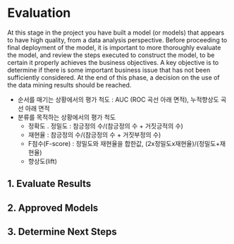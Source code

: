 # Evaluation

At this stage in the project you have built a model \(or models\) that appears to have high quality, from a data analysis perspective. Before proceeding to final deployment of the model, it is important to more thoroughly evaluate the model, and review the steps executed to construct the model, to be certain it properly achieves the business objectives. A key objective is to determine if there is some important business issue that has not been sufficiently considered. At the end of this phase, a decision on the use of the data mining results should be reached.

* 순서를 매기는 상황에서의 평가 척도 : AUC \(ROC 곡선 아래 면적\), 누적향상도 곡선 아래 면적 
* 분류를 목적하는 상황에서의 평가 척도 
  * 정확도 . 정밀도 : 참긍정의 수/\(참긍정의 수 + 거짓긍적의 수\) 
  * 재현율 : 참긍정의 수/\(참긍정의 수 + 거짓부정의 수\) 
  * F점수\(F-score\) : 정밀도와 재현율을 합한값, \(2x정밀도x재현율\)/\(정밀도+재현율\) 
  * 향상도\(lift\) 

## 1. Evaluate Results

## 2. Approved Models







## 3. Determine Next Steps



